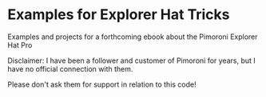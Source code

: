 # Examples for **Explorer Hat Tricks**

Examples and projects for a forthcoming ebook about the Pimoroni Explorer Hat Pro

Disclaimer: I have been a follower and customer of Pimoroni for years, but I have no official connection with them.

Please don't ask them for support in relation to this code!
